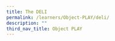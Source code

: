 ```yaml
---
title: The DELI
permalink: /learners/Object-PLAY/deli/
description: ""
third_nav_title: Object PLAY
---
```


